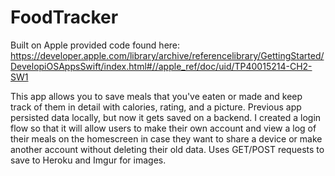# FoodTracker

Built on Apple provided code found here: https://developer.apple.com/library/archive/referencelibrary/GettingStarted/DevelopiOSAppsSwift/index.html#//apple_ref/doc/uid/TP40015214-CH2-SW1

This app allows you to save meals that you've eaten or made and keep track of them in detail with calories, rating, and a picture. Previous app persisted data locally, but now it gets saved on a backend. I created a login flow so that it will allow users to make their own account and view a log of their meals on the homescreen in case they want to share a device or make another account without deleting their old data. Uses GET/POST requests to save to Heroku and Imgur for images. 

